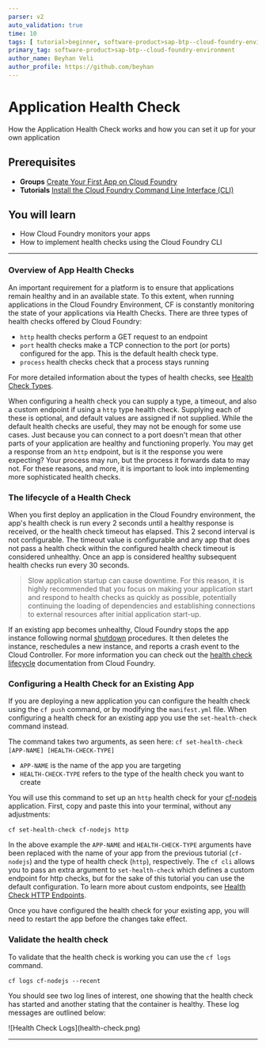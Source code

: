 ```yaml
---
parser: v2
auto_validation: true
time: 10
tags: [ tutorial>beginner, software-product>sap-btp--cloud-foundry-environment]
primary_tag: software-product>sap-btp--cloud-foundry-environment
author_name: Beyhan Veli
author_profile: https://github.com/beyhan
---
```


# Application Health Check
<!-- description --> How the Application Health Check works and how you can set it up for your own application

## Prerequisites
- **Groups** [Create Your First App on Cloud Foundry](group.scp-3-first-app)
- **Tutorials** [Install the Cloud Foundry Command Line Interface (CLI)](cp-cf-download-cli)

## You will learn
- How Cloud Foundry monitors your apps
- How to implement health checks using the Cloud Foundry CLI

---

### Overview of App Health Checks


An important requirement for a platform is to ensure that applications remain healthy and in an available state. To this extent, when running applications in the Cloud Foundry Environment, CF is constantly monitoring the state of your applications via Health Checks. There are three types of health checks offered by Cloud Foundry:

- `http` health checks perform a GET request to an endpoint
- `port` health checks make a TCP connection to the port (or ports) configured for the app. This is the default health check type.
- `process` health checks check that a process stays running

For more detailed information about the types of health checks, see [Health Check Types](https://docs.cloudfoundry.org/devguide/deploy-apps/healthchecks.html#types).

When configuring a health check you can supply a type, a timeout, and also a custom endpoint if using a `http` type health check. Supplying each of these is optional, and default values are assigned if not supplied. While the default health checks are useful, they may not be enough for some use cases. Just because you can connect to a port doesn't mean that other parts of your application are healthy and functioning properly. You may get a response from an `http` endpoint, but is it the response you were expecting? Your process may run, but the process it forwards data to may not. For these reasons, and more, it is important to look into implementing more sophisticated health checks.



### The lifecycle of a Health Check


When you first deploy an application in the Cloud Foundry environment, the app's health check is run every 2 seconds until a healthy response is received, or the health check timeout has elapsed. This 2 second interval is not configurable. The timeout value is configurable and any app that does not pass a health check within the configured health check timeout is considered unhealthy. Once an app is considered healthy subsequent health checks run every 30 seconds.

> Slow application startup can cause downtime. For this reason, it is highly recommended that you focus on making your application start and respond to health checks as quickly as possible, potentially continuing the loading of dependencies and establishing connections to external resources after initial application start-up.

If an existing app becomes unhealthy, Cloud Foundry stops the app instance following normal [shutdown](https://docs.cloudfoundry.org/devguide/deploy-apps/app-lifecycle.html#shutdown) procedures. It then deletes the instance, reschedules a new instance, and reports a crash event to the Cloud Controller. For more information you can check out the [health check lifecycle](https://docs.cloudfoundry.org/devguide/deploy-apps/healthchecks.html#healthcheck-lifecycle) documentation from Cloud Foundry.



### Configuring a Health Check for an Existing App


If you are deploying a new application you can configure the health check using the `cf push` command, or by modifying the `manifest.yml` file. When configuring a health check for an existing app you use the `set-health-check` command instead.

The command takes two arguments, as seen here: `cf set-health-check [APP-NAME] [HEALTH-CHECK-TYPE]`

- `APP-NAME` is the name of the app you are targeting
- `HEALTH-CHECK-TYPE` refers to the type of the health check you want to create

You will use this command to set up an `http` health check for your [cf-nodejs](https://github.com/SAP-archive/cf-sample-app-nodejs) application. First, copy and paste this into your terminal, without any adjustments:

```
cf set-health-check cf-nodejs http
```

In the above example the `APP-NAME` and `HEALTH-CHECK-TYPE` arguments have been replaced with the name of your app from the previous tutorial (`cf-nodejs`) and the type of health check (`http`), respectively. The `cf cli` allows you to pass an extra argument to `set-health-check` which defines a custom endpoint for http checks, but for the sake of this tutorial you can use the default configuration. To learn more about custom endpoints, see [Health Check HTTP Endpoints](https://docs.cloudfoundry.org/devguide/deploy-apps/healthchecks.html#health_check_uri).

Once you have configured the health check for your existing app, you will need to restart the app before the changes take effect.


### Validate the health check


To validate that the health check is working you can use the `cf logs` command.

```
cf logs cf-nodejs --recent
```
You should see two log lines of interest, one showing that the health check has started and another stating that the container is healthy. These log messages are outlined below:

<!-- border -->![Health Check Logs](health-check.png)


---
